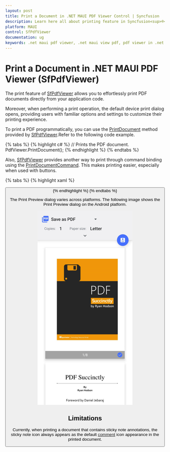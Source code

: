 ```yaml
---
layout: post
title: Print a Document in .NET MAUI PDF Viewer Control | Syncfusion
description: Learn here all about printing feature in Syncfusion<sup>®</sup> .NET MAUI PDF Viewer (SfPdfViewer) control and more.
platform: MAUI
control: SfPdfViewer
documentation: ug
keywords: .net maui pdf viewer, .net maui view pdf, pdf viewer in .net maui, .net maui open pdf, maui pdf viewer, maui pdf view
---
```


# Print a Document in .NET MAUI PDF Viewer (SfPdfViewer)

The print feature of [SfPdfViewer](https://help.syncfusion.com/cr/maui/Syncfusion.Maui.PdfViewer.SfPdfViewer.html) allows you to effortlessly print PDF documents directly from your application code.

Moreover, when performing a print operation, the default device print dialog opens, providing users with familiar options and settings to customize their printing experience.

To print a PDF programmatically, you can use the [PrintDocument](https://help.syncfusion.com/cr/maui/Syncfusion.Maui.PdfViewer.SfPdfViewer.html#Syncfusion_Maui_PdfViewer_SfPdfViewer_PrintDocument) method provided by [SfPdfViewer](https://help.syncfusion.com/cr/maui/Syncfusion.Maui.PdfViewer.SfPdfViewer.html).Refer to the following code example.

{% tabs %}
{% highlight c# %}
// Prints the PDF document.
PdfViewer.PrintDocument();
{% endhighlight %}
{% endtabs %}

Also, [SfPdfViewer](https://help.syncfusion.com/cr/maui/Syncfusion.Maui.PdfViewer.SfPdfViewer.html) provides another way to print through command binding using the [PrintDocumentCommand](https://help.syncfusion.com/cr/maui/Syncfusion.Maui.PdfViewer.SfPdfViewer.html#Syncfusion_Maui_PdfViewer_SfPdfViewer_PrintDocumentCommand). This makes printing easier, especially when used with buttons.

{% tabs %}
{% highlight xaml %}
<!-- Prints the PDF document. -->
<Button Text="Print" Command="{Binding Source={x:Reference PdfViewer},Path=PrintDocumentCommand}"/>
{% endhighlight %} 
{% endtabs %}

The Print Preview dialog varies across platforms. The following image shows the Print Preview dialog on the Android platform.

![Printing PDF Files in .NET MAUI PDF Viewer](Images/Print/print.png)

## Limitations

Currently, when printing a document that contains sticky note annotations, the sticky note icon always appears as the default [comment](https://help.syncfusion.com/cr/maui/Syncfusion.Maui.PdfViewer.StickyNoteIcon.html#Syncfusion_Maui_PdfViewer_StickyNoteIcon_Comment) icon appearance in the printed document.